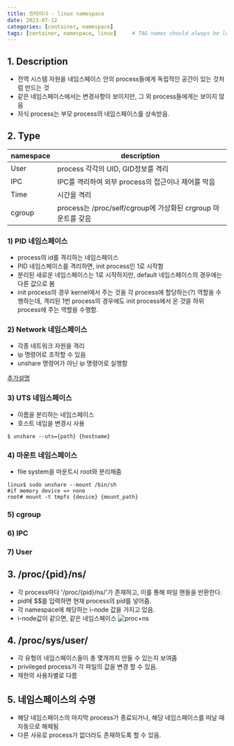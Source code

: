 ```yaml
---
title: 컨테이너 - linux namespace
date: 2023-07-12
categories: [container, namespace]
tags: [container, namespace, linux]     # TAG names should always be lowercase
---
```


## 1. Description
- 전역 시스템 자원을 네임스페이스 안의 process들에게 독립적인 공간이 있는 것처럼 만드는 것
- 같은 네임스페이스에서는 변경사항이 보이지만, 그 외 process들에게는 보이지 않음
- 자식 process는 부모 process의 네임스페이스를 상속받음.


## 2. Type

|namespace|description|
|---------|-----------|
|User|process 각각의 UID, GID정보를 격리|
|IPC|IPC를 격리하여 외부 process의 접근이나 제어를 막음|
|Time|시간을 격리|
|cgroup|process는 /proc/self/cgroup에 가상화된 crgroup 마운트를 갖음|

### 1) PID 네임스페이스
- process의 id를 격리하는 네임스페이스
- PID 네임스페이스를 격리하면, init process인 1로 시작함
- 분리된 새로운 네임스페이스는 1로 시작하지만, default 네임스페이스의 경우에는 다른 값으로 봄
- init process의 경우 kernel에서 주는 것을 각 process에 할당하는(?) 역할을 수행하는데, 격리된 1번 process의 경우에도 init process에서 온 것을 하위 process에 주는 역할을 수행함.

### 2) Network 네임스페이스
- 각종 네트워크 자원을 격리
- ip 명령어로 조작할 수 있음
- unshare 명령어가 아닌 ip 명령어로 실행함


[추가설명](https://velog.io/@seongho9276/%EC%BB%A8%ED%85%8C%EC%9D%B4%EB%84%88-Network-namespace)
    
### 3) UTS 네임스페이스
- 이름을 분리하는 네임스페이스
- 호스트 네임을 변경시 사용
``` shell
$ unshare --uts={path} {hostname}
```
### 4) 마운트 네임스페이스
- file system을 마운트시 root와 분리해줌
```shell
linux$ sudo unshare --mount /bin/sh
#if memory device => none
root# mount -t tmpfs {device} {mount_path} 
```
### 5) cgroup

### 6) IPC

### 7) User

## 3. /proc/{pid}/ns/
- 각 process마다 '/proc/{pid}/ns/'가 존재하고, 이를 통해 파일 핸들을 반환한다.
- pid에 $$를 입력하면 현재 process의 pid를 넣어줌.
- 각 namespace에 해당하는 i-node 값을 가지고 있음.
- i-node값이 같으면, 같은 네임스페이스
![proc+ns](https://velog.velcdn.com/images/seongho9276/post/e5e8dc68-2742-4e06-aa4d-5b0e1254e252/image.PNG)


## 4. /proc/sys/user/
- 각 유형의 네임스페이스들이 총 몇개까지 만들 수 있는지 보여줌
- privileged process가 각 파일의 값을 변경 할 수 있음.
- 제한의 사용자별로 다름



## 5. 네임스페이스의 수명
- 해당 네임스페이스의 마지막 process가 종료되거나, 해당 네임스페이스를 떠날 때 자동으로 해체됨
- 다른 사유로 process가 없더라도 존재하도록 할 수 있음.
